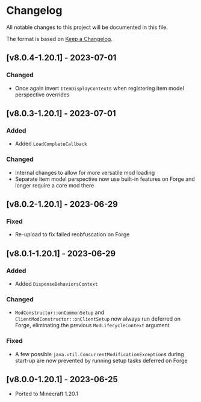 # Changelog
All notable changes to this project will be documented in this file.

The format is based on [Keep a Changelog].

## [v8.0.4-1.20.1] - 2023-07-01
### Changed
- Once again invert `ItemDisplayContext`s when registering item model perspective overrides

## [v8.0.3-1.20.1] - 2023-07-01
### Added
- Added `LoadCompleteCallback`
### Changed
- Internal changes to allow for more versatile mod loading
- Separate item model perspective now use built-in features on Forge and longer require a core mod there

## [v8.0.2-1.20.1] - 2023-06-29
### Fixed
- Re-upload to fix failed reobfuscation on Forge

## [v8.0.1-1.20.1] - 2023-06-29
### Added
- Added `DispenseBehaviorsContext`
### Changed
- `ModConstructor::onCommonSetup` and `ClientModConstructor::onClientSetup` now always run deferred on Forge, eliminating the previous `ModLifecycleContext` argument
### Fixed
- A few possible `java.util.ConcurrentModificationException`s during start-up are now prevented by running setup tasks deferred on Forge

## [v8.0.0-1.20.1] - 2023-06-25
- Ported to Minecraft 1.20.1

[Keep a Changelog]: https://keepachangelog.com/en/1.0.0/
